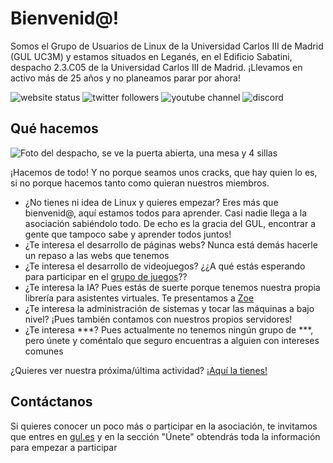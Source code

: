 # Bienvenid@!

Somos el Grupo de Usuarios de Linux de la Universidad Carlos III de Madrid (GUL UC3M) y estamos situados en Leganés, en el Edificio Sabatini, despacho 2.3.C05 de la Universidad Carlos III de Madrid.
¡Llevamos en activo más de 25 años y no planeamos parar por ahora!

![website status](https://img.shields.io/website?down_color=red-light&down_message=down&up_color=green-light&up_message=up&url=https%3A%2F%2Fgul.es)
![twitter followers](https://img.shields.io/twitter/follow/guluc3m?style=social)
![youtube channel](https://img.shields.io/youtube/channel/views/UCXMM-q_i6R6shRwfU99pK5w?style=social)
![discord](https://img.shields.io/discord/750300808536653876?label=discord)

## Qué hacemos

![Foto del despacho, se ve la puerta abierta, una mesa y 4 sillas](https://cloud.gul.es/s/NK4ReonGq4iXBwF/preview)

¡Hacemos de todo! Y no porque seamos unos cracks, que hay quien lo es, si no porque hacemos tanto como quieran nuestros miembros.
- ¿No tienes ni idea de Linux y quieres empezar? Eres más que bienvenid@, aquí estamos todos para aprender. Casi nadie llega a la asociación sabiéndolo todo. De echo es la gracia del GUL, encontrar a gente que tampoco sabe y aprender todos juntos!
- ¿Te interesa el desarrollo de páginas webs? Nunca está demás hacerle un repaso a las webs que tenemos
- ¿Te interesa el desarrollo de videojuegos? ¿¿A qué estás esperando para participar en el [grupo de juegos](https://github.com/orgs/guluc3m/teams/juegos)??
- ¿Te interesa la IA? Pues estás de suerte porque tenemos nuestra propia librería para asistentes virtuales. Te presentamos a [Zoe](https://github.com/guluc3m/zoe-lib-python)
- ¿Te interesa la administración de sistemas y tocar las máquinas a bajo nivel? ¡Pues también contamos con nuestros propios servidores!
- ¿Te interesa ***? Pues actualmente no tenemos ningún grupo de ***, pero únete y coméntalo que seguro encuentras a alguien con intereses comunes

¿Quieres ver nuestra próxima/última actividad? [¡Aquí la tienes!](https://gul.es/eventos)

## Contáctanos

Si quieres conocer un poco más o participar en la asociación, te invitamos que entres en [gul.es](https://gul.es) y en la sección "Únete" obtendrás toda la información para empezar a participar
